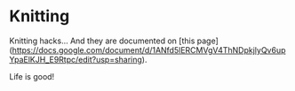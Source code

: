 # Knitting
Knitting hacks...
And they are documented on [this page] (https://docs.google.com/document/d/1ANfd5lERCMVgV4ThNDpkjlyQv6upYpaElKJH_E9Rtpc/edit?usp=sharing).

Life is good!

